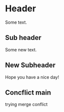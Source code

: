 # Header

Some text.

## Sub header

Some new text.


## New Subheader

Hope you have a nice day!

## Concflict main

trying merge conflict